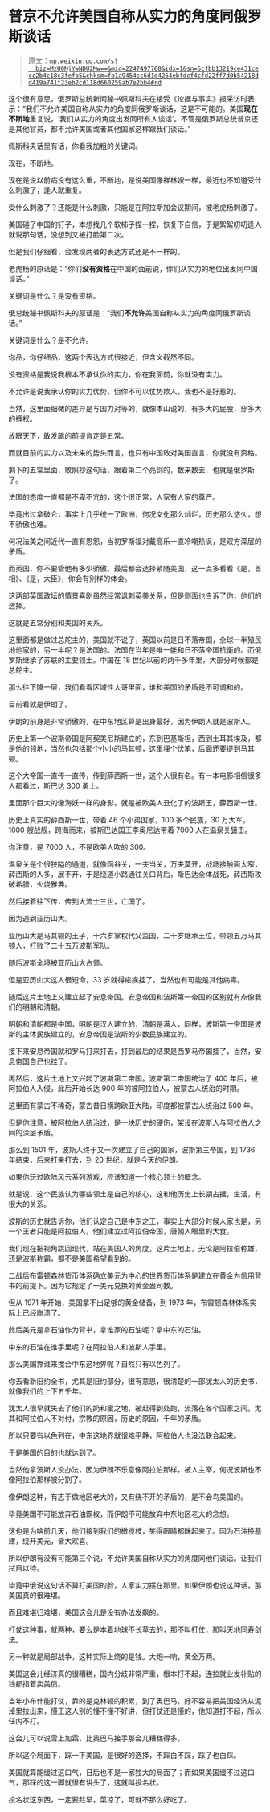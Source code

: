 # 普京不允许美国自称从实力的角度同俄罗斯谈话

> 原文：[`mp.weixin.qq.com/s?__biz=MzU0MjYwNDU2Mw==&mid=2247497768&idx=1&sn=5cfbb13219ce431cecc2b4c18c3fefb5&chksm=fb1a9454cc6d1d4264ebfdcf4cfd22ff7d0b54218dd419a741f23eb2cd118d660259ab7e2bb4#rd`](http://mp.weixin.qq.com/s?__biz=MzU0MjYwNDU2Mw==&mid=2247497768&idx=1&sn=5cfbb13219ce431cecc2b4c18c3fefb5&chksm=fb1a9454cc6d1d4264ebfdcf4cfd22ff7d0b54218dd419a741f23eb2cd118d660259ab7e2bb4#rd)

这个很有意思，俄罗斯总统新闻秘书佩斯科夫在接受《论据与事实》报采访时表示：“我们不允许美国自称从实力的角度同俄罗斯谈话，这是不可能的。美国**现在不断地**重复说，‘我们从实力的角度出发同所有人谈话’。不管是俄罗斯总统普京还是其他官员，都不允许美国或者其他国家这样跟我们谈话。”

佩斯科夫话里有话，你看我加粗的关键词。

现在，不断地。

现在是说以前病没有这么重，不断地，是说美国像祥林嫂一样，最近也不知道受什么刺激了，逢人就重复。

受什么刺激了？还能是什么刺激，只能是在阿拉斯加会议期间，被老虎杨刺激了。

美国碰了中国的钉子，本想找几个软柿子捏一捏，恢复下自信，于是絮絮叨叨逢人就说那句话，没想到又被打脸第二次。 

但是我们仔细看，会发现两者的表达方式还是不一样的。 

老虎杨的原话是：“你们**没有资格**在中国的面前说，你们从实力的地位出发同中国谈话。”

关键词是什么？是没有资格。

俄总统秘书佩斯科夫的原话是：“我们**不允许**美国自称从实力的角度同俄罗斯谈话。” 

关键词是什么？是不允许。

你品，你仔细品，这两个表达方式很接近，但含义截然不同。 

没有资格是我说我根本不承认你的实力，你在我面前，你就没有实力。 

不允许是说我承认你的实力优势，但你不可以仗势欺人，我也不是好惹的。 

当然，这里面细微的差异是与国力对等的，就像本山说的，有多大的屁股，穿多大的裤衩。 

放眼天下，敢发飙的前提肯定是五常。 

而就目前的实力以及未来的势头而言，也只有中国敢对美国直言，你就没有资格。 

剩下的五常里面，敢照抄这句话，跟着第二个亮剑的，数来数去，也就是俄罗斯了。 

法国的态度一直都是不卑不亢的，这个很正常，人家有人家的尊严。

毕竟出过拿破仑，事实上几乎统一了欧洲，何况文化那么灿烂，历史那么悠久，想不骄傲也难。

何况法美之间近代一直有恩怨，当初罗斯福对戴高乐一直冷嘲热讽，是双方深层的矛盾。 

而英国，你不要管他有多少骄傲，最后都会选择紧随美国，这一点多看看《是，首相》、《是，大臣》，你会有别样的体会。 

这两部英国政坛的情景喜剧虽然经常讽刺英美关系，但是侧面也告诉了你，他们的选择。 

这就是五常分别和美国的关系。 

这里面都是做过总舵主的，美国就不说了，英国以前是日不落帝国，全球一半殖民地他家的，另一半呢？是法国的。法国在当年是唯一能和日不落帝国抗衡的。而俄罗斯继承了苏联的主要领土。中国在 18 世纪以前的两千多年里，大部分时候都是总舵主。

那么往下降一层，我们看看区域性大哥里面，谁和美国的矛盾是不可调和的。 

目前看就是伊朗了。

伊朗的前身是非常骄傲的，在中东地区算是出身最好，因为伊朗人就是波斯人。 

历史上第一个波斯帝国是阿契美尼斯建立的，东到巴基斯坦，西到土耳其埃及，都是他的领地，当然也包括那个小小的马其顿，这里埋个伏笔，后面还要提到马其顿。

这个大帝国一直传一直传，传到薛西斯一世，这个人很有名。有一本电影相信很多人都看过，斯巴达 300 勇士。

里面那个巨大的像海妖一样的身影，就是被欧美人丑化了的波斯王，薛西斯一世。 

历史上真实的薛西斯一世，带着 46 个小弟国家，100 多个民族，30 万大军，1000 艘战舰，跨海而来，被斯巴达国王李奥尼达带着 7000 人在温泉关狙击。

你注意，是 7000 人，不是欧美人吹的 300。 

温泉关是个很狭隘的通道，就像函谷关，一夫当关，万夫莫开，战场接触面太窄，薛西斯的人多，展不开，于是绕道小路通往关口背后，斯巴达全体战死，薛西斯攻破希腊，火烧雅典。

然后接着往下传，传到大流士三世，亡国了。

因为遇到亚历山大。

亚历山大是马其顿的王子，十六岁掌权代父监国，二十岁继承王位，带领五万马其顿人，打败了二十五万波斯军队。 

随后波斯全境被亚历山大占领。 

但是亚历山大这人很短命，33 岁就得疟疾挂了，当然也有可能是其他病毒。

随后这片土地上又建立起了安息帝国。安息帝国和波斯第一帝国的区别就有点像我们的明朝和清朝。

明朝和清朝都是中国，明朝是汉人建立的，清朝是满人，同样，波斯第一帝国是波斯的主体民族建立的，安息帝国是波斯的少数民族建立的。 

接下来安息帝国就和罗马打来打去，打到最后的结果是西罗马帝国挂了，当然，安息帝国自己也挂了。 

再然后，这片土地上又兴起了波斯第二帝国。波斯第二帝国统治了 400 年后，被阿拉伯人入侵，此后开始长达 900 年的被阿拉伯人，被蒙古人统治的时期。

这里面有蒙古不稀奇，蒙古昔日横跨欧亚大陆，印度都被蒙古人统治过 500 年。 

但是你注意，被阿拉伯人统治过，是一块历史的硬伤，架设在波斯人与阿拉伯人之间的深层矛盾。 

那么到 1501 年，波斯人终于又一次建立了自己的国家，波斯第三帝国，到 1736 年结束，后来打来打去，到 20 世纪，就是今天的伊朗。

如果你玩过欧陆风云系列游戏，应该知道一个核心领土的概念。 

就是说，这个民族认为哪些领土是自己的核心，这和他历史上长期占据，生活，有很大的关系。

波斯的历史就告诉你，他们认定自己是中东之王，事实上大部分时候人家也是，另一个王者只能是阿拉伯人，他们建立过阿拉伯帝国，唐朝人眼里的大食。 

我们现在把视角跳回现代，站在美国人的角度，这片土地上，无论是阿拉伯称雄，还是波斯称霸，都不是美国希望看到的。 

二战后布雷顿森林货币体系确立美元为中心的世界货币体系是建立在黄金为信用背书的前提下。因为它规定了一美元兑换的黄金盎司数。

但从 1971 年开始，美国拿不出足够的黄金储备，到 1973 年，布雷顿森林体系实际上已经崩溃了。

此后美元是拿石油作为背书，拿谁家的石油呢？拿中东的石油。

中东的石油在谁手里呢？在阿拉伯人和波斯人手里。 

那么美国靠谁来搅合中东这地界呢？自然只有以色列了。 

你去看新旧约全书，尤其是旧约部分，很有意思，很清楚的一部犹太人的历史书，就像我们的上下五千年。 

犹太人很早就失去了他们的奶和蜜之地，被赶得到处跑，流落在各个国家之间。尤其和阿拉伯人不对付，宗教的原因，历史的原因，千年的矛盾。

所以只要有以色列在，中东这地界就很难平静，阿拉伯人也没法联合起来。 

于是美国的目的也就达到了。 

当然他拿波斯人没办法，因为伊朗不乐意像阿拉伯那样，被人主宰，何况波斯也不像阿拉伯那样被分割了。

像伊朗这种，有志于做地区老大的，又有绕不开的矛盾的，是不会鸟美国的。

毕竟美国不可能放弃石油霸权，而伊朗不可能放弃中东地区老大的念想。

这也是为啥前几天，他们接到我们的橄榄枝，笑得眼睛都眯起来了。因为石油换基建，绕开美元，皆大欢喜。

所以伊朗有没有可能第三个说，不允许美国自称从实力的角度同他们谈话。让我们拭目以待。

毕竟中俄说这句话不算打美国的脸，人家实力摆在那里。如果伊朗也说这种话，那美国真的很难堪。

而且难堪归难堪，美国这会儿是没有办法发飙的。

打仗这种事，就两种，要么是本着地球不长草去的，那不叫打仗，那叫天地同寿剑法。

另一种就是局部战争，这种实际上烧的是钱。大炮一响，黄金万两。

美国这会儿经济真的很糟糕，国内分歧非常严重，根本打不起，连拉就业发补贴的钱都指着卖美债。

当年小布什能打仗，靠的是克林顿的积累，到了奥巴马，好不容易把美国经济从泥淖里拉出来，懂王这人别的懂不懂不好讲，但打仗还是懂的，他知道打不起，所以任内不打。

这会儿可以说雪上加霜，比奥巴马接手那会儿糟糕得多。

所以这个局面下，踩一下美国，是很好的选择，不踩白不踩，踩了也白踩。

美国就算能缓过这口气，日后也不是一家独大的局面了；而如果美国缓不过这口气，那踩的这一脚就很有讲头了，这就叫投名状。

投名状这东西，一定要趁早，菜凉了，可就不那么好吃了。